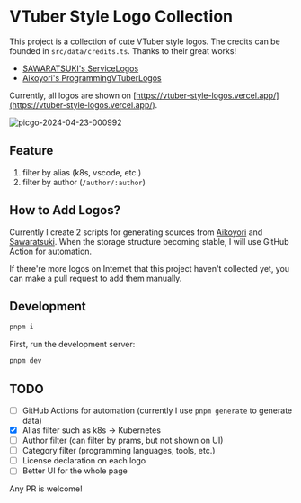 # VTuber Style Logo Collection

This project is a collection of cute VTuber style logos. The credits can be founded in `src/data/credits.ts`. Thanks to their great works!

- [SAWARATSUKI's ServiceLogos](https://github.com/SAWARATSUKI/ServiceLogos)
- [Aikoyori's ProgrammingVTuberLogos](https://github.com/Aikoyori/ProgrammingVTuberLogos)

Currently, all logos are shown on [https://vtuber-style-logos.vercel.app/](https://vtuber-style-logos.vercel.app/).

![picgo-2024-04-23-000992](https://github.com/Ender-Wiggin2019/VTuber-Logos-Collection/assets/49976407/c44dfe84-d9ce-415c-8349-3f886a1c5995)

## Feature

1. filter by alias (k8s, vscode, etc.)
2. filter by author (`/author/:author`)

## How to Add Logos?

Currently I create 2 scripts for generating sources from [Aikoyori](https://github.com/Aikoyori) and [Sawaratsuki](https://twitter.com/sawaratsuki1004). When the storage structure becoming stable, I will use GitHub Action for automation.

If there're more logos on Internet that this project haven't collected yet, you can make a pull request to add them manually.

## Development

```bash
pnpm i
```

First, run the development server:

```bash
pnpm dev
```

## TODO

- [ ] GitHub Actions for automation (currently I use `pnpm generate` to generate data)
- [X] Alias filter such as k8s -> Kubernetes
- [ ] Author filter (can filter by prams, but not shown on UI)
- [ ] Category filter (programming languages, tools, etc.)
- [ ] License declaration on each logo
- [ ] Better UI for the whole page

Any PR is welcome!
